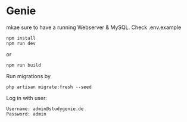 # Genie

mkae sure to have a running Webserver & MySQL.
Check .env.example

```
npm install
npm run dev
````

or

```
npm run build
```

Run migrations by
```
php artisan migrate:fresh --seed
```

Log in with user:
```
Username: admin@studygenie.de
Password: admin
```

